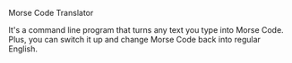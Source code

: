 Morse Code Translator

It's a command line program that turns any text you type into Morse Code. Plus, you can switch it up and change Morse Code back into regular English.